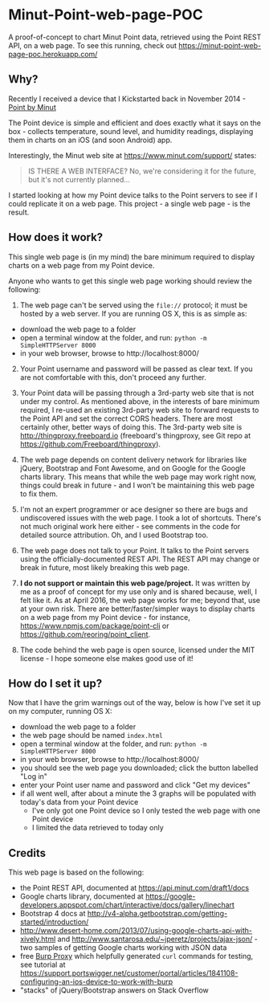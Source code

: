 # Minut-Point-web-page-POC
A proof-of-concept to chart Minut Point data, retrieved using the Point REST API, on a web page. To see this running, check out https://minut-point-web-page-poc.herokuapp.com/

## Why?
Recently I received a device that I Kickstarted back in November 2014 - [Point by Minut](https://www.minut.com/index.html)

The Point device is simple and efficient and does exactly what it says on the box - collects temperature, sound level, and humidity readings, displaying them in charts on an iOS (and soon Android) app.

Interestingly, the Minut web site at https://www.minut.com/support/ states: 
> IS THERE A WEB INTERFACE? No, we're considering it for the future, but it's not currently planned...

I started looking at how my Point device talks to the Point servers to see if I could replicate it on a web page. This project - a single web page - is the result.

## How does it work?
This single web page is (in my mind) the bare minimum required to display charts on a web page from my Point device.

Anyone who wants to get this single web page working should review the following:

1. The web page can't be served using the `file://` protocol; it must be hosted by a web server. If you are running OS X, this is as simple as:
  * download the web page to a folder
  * open a terminal window at the folder, and run: `python -m SimpleHTTPServer 8000`
  * in your web browser, browse to http://localhost:8000/

2. Your Point username and password will be passed as clear text. If you are not comfortable with this, don't proceed any further.

3. Your Point data will be passing through a 3rd-party web site that is not under my control. As mentioned above, in the interests of bare minimum required, I re-used an existing 3rd-party web site to forward requests to the Point API and set the correct CORS headers. There are most certainly other, better ways of doing this. The 3rd-party web site is http://thingproxy.freeboard.io (freeboard's thingproxy, see Git repo at https://github.com/Freeboard/thingproxy).

5. The web page depends on content delivery network for libraries like jQuery, Bootstrap and Font Awesome, and on Google for the Google charts library. This means that while the web page may work right now, things could break in future - and I won't be maintaining this web page to fix them.

6. I'm not an expert programmer or ace designer so there are bugs and undiscovered issues with the web page. I took a lot of shortcuts. There's not much original work here either - see comments in the code for detailed source attribution. Oh, and I used Bootstrap too.

7. The web page does not talk to your Point. It talks to the Point servers using the officially-documented REST API. The REST API may change or break in future, most likely breaking this web page.

8. **I do not support or maintain this web page/project.** It was written by me as a proof of concept for my use only and is shared because, well, I felt like it. As at April 2016, the web page works for me; beyond that, use at your own risk. There are better/faster/simpler ways to display charts on a web page from my Point device - for instance, https://www.npmjs.com/package/point-cli or https://github.com/reoring/point_client.

9. The code behind the web page is open source, licensed under the MIT license - I hope someone else makes good use of it!

## How do I set it up? 
Now that I have the grim warnings out of the way, below is how I've set it up on my computer, running OS X:
- download the web page to a folder 
- the web page should be named `index.html`
- open a terminal window at the folder, and run: `python -m SimpleHTTPServer 8000`
- in your web browser, browse to http://localhost:8000/
- you should see the web page you downloaded; click the button labelled "Log in"
- enter your Point user name and password and click "Get my devices" 
- if all went well, after about a minute the 3 graphs will be populated with today's data from your Point device 
  * I've only got one Point device so I only tested the web page with one Point device 
  * I limited the data retrieved to today only 

## Credits
This web page is based on the following:
* the Point REST API, documented at https://api.minut.com/draft1/docs
* Google charts library, documented at https://google-developers.appspot.com/chart/interactive/docs/gallery/linechart
* Bootstrap 4 docs at http://v4-alpha.getbootstrap.com/getting-started/introduction/
* http://www.desert-home.com/2013/07/using-google-charts-api-with-xively.html and http://www.santarosa.edu/~jperetz/projects/ajax-json/ - two samples of getting Google charts working with JSON data 
* free [Burp Proxy](https://portswigger.net/burp/proxy.html) which helpfully generated `curl` commands for testing, see tutorial at https://support.portswigger.net/customer/portal/articles/1841108-configuring-an-ios-device-to-work-with-burp
* "stacks" of jQuery/Bootstrap answers on Stack Overflow 
